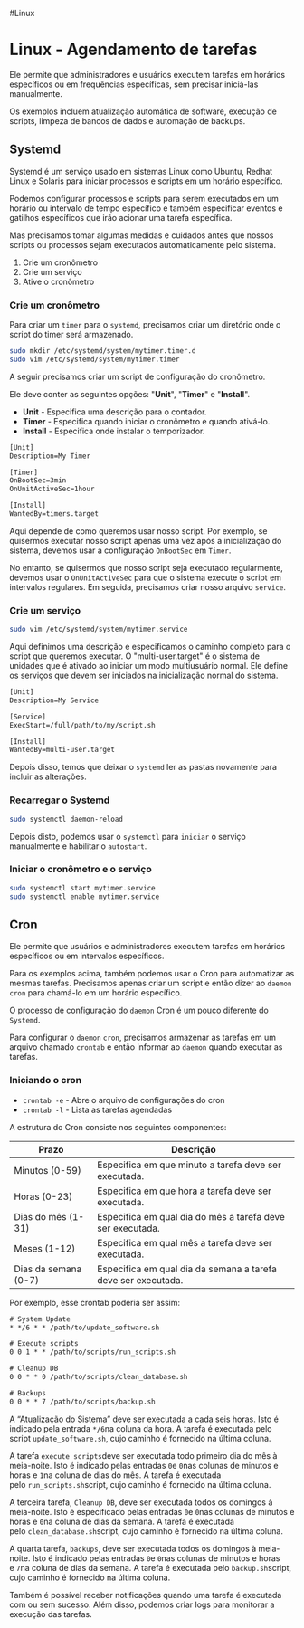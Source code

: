 #Linux 
# Linux - Agendamento de tarefas

Ele permite que administradores e usuários executem tarefas em horários específicos ou em frequências específicas, sem precisar iniciá-las manualmente.

Os exemplos incluem atualização automática de software, execução de scripts, limpeza de bancos de dados e automação de backups.

## Systemd

Systemd é um serviço usado em sistemas Linux como Ubuntu, Redhat Linux e Solaris para iniciar processos e scripts em um horário específico.

Podemos configurar processos e scripts para serem executados em um horário ou intervalo de tempo específico e também especificar eventos e gatilhos específicos que irão acionar uma tarefa específica.

Mas precisamos tomar algumas medidas e cuidados antes que nossos scripts ou processos sejam executados automaticamente pelo sistema.

1. Crie um cronômetro
2. Crie um serviço
3. Ative o cronômetro

### Crie um cronômetro

Para criar um ``timer`` para o `systemd`, precisamos criar um diretório onde o script do timer será armazenado.

```sh
sudo mkdir /etc/systemd/system/mytimer.timer.d
sudo vim /etc/systemd/system/mytimer.timer
```

A seguir precisamos criar um script de configuração do cronômetro.

Ele deve conter as seguintes opções: "**Unit**", "**Timer**" e "**Install**".

- **Unit** - Especifica uma descrição para o contador.
- **Timer** - Especifica quando iniciar o cronômetro e quando ativá-lo.
- **Install** - Especifica onde instalar o temporizador.

```txt
[Unit]
Description=My Timer

[Timer]
OnBootSec=3min
OnUnitActiveSec=1hour

[Install]
WantedBy=timers.target
```

Aqui depende de como queremos usar nosso script. Por exemplo, se quisermos executar nosso script apenas uma vez após a inicialização do sistema, devemos usar a configuração `OnBootSec` em `Timer`.

No entanto, se quisermos que nosso script seja executado regularmente, devemos usar o `OnUnitActiveSec` para que o sistema execute o script em intervalos regulares. Em seguida, precisamos criar nosso arquivo `service`.

### Crie um serviço

```sh
sudo vim /etc/systemd/system/mytimer.service
```

Aqui definimos uma descrição e especificamos o caminho completo para o script que queremos executar. O "multi-user.target" é o sistema de unidades que é ativado ao iniciar um modo multiusuário normal. Ele define os serviços que devem ser iniciados na inicialização normal do sistema.

```txt
[Unit]
Description=My Service

[Service]
ExecStart=/full/path/to/my/script.sh

[Install]
WantedBy=multi-user.target
```

Depois disso, temos que deixar o `systemd` ler as pastas novamente para incluir as alterações.

### Recarregar o Systemd

```sh
sudo systemctl daemon-reload
```

Depois disto, podemos usar o `systemctl` para `iniciar` o serviço manualmente e habilitar o `autostart`.

### Iniciar o cronômetro e o serviço

```sh
sudo systemctl start mytimer.service
sudo systemctl enable mytimer.service
```

## Cron

Ele permite que usuários e administradores executem tarefas em horários específicos ou em intervalos específicos.

Para os exemplos acima, também podemos usar o Cron para automatizar as mesmas tarefas. Precisamos apenas criar um script e então dizer ao ``daemon`` ``cron`` para chamá-lo em um horário específico.

O processo de configuração do ``daemon`` Cron é um pouco diferente do ``Systemd``.

Para configurar o ``daemon`` ``cron``, precisamos armazenar as tarefas em um arquivo chamado `crontab` e então informar ao ``daemon`` quando executar as tarefas.

### Iniciando o cron

- `crontab -e` - Abre o arquivo de configurações do cron
- `crontab -l` - Lista as tarefas agendadas


A estrutura do Cron consiste nos seguintes componentes:

| **Prazo**            | **Descrição**                                                 |
| -------------------- | ------------------------------------------------------------- |
| Minutos (0-59)       | Especifica em que minuto a tarefa deve ser executada.         |
| Horas (0-23)         | Especifica em que hora a tarefa deve ser executada.           |
| Dias do mês (1-31)   | Especifica em qual dia do mês a tarefa deve ser executada.    |
| Meses (1-12)         | Especifica em qual mês a tarefa deve ser executada.           |
| Dias da semana (0-7) | Especifica em qual dia da semana a tarefa deve ser executada. |

Por exemplo, esse crontab poderia ser assim:

```txt
# System Update
* */6 * * /path/to/update_software.sh

# Execute scripts
0 0 1 * * /path/to/scripts/run_scripts.sh

# Cleanup DB
0 0 * * 0 /path/to/scripts/clean_database.sh

# Backups
0 0 * * 7 /path/to/scripts/backup.sh
```

A “Atualização do Sistema” deve ser executada a cada seis horas. Isto é indicado pela entrada `*/6`na coluna da hora. A tarefa é executada pelo script `update_software.sh`, cujo caminho é fornecido na última coluna.

A tarefa `execute scripts`deve ser executada todo primeiro dia do mês à meia-noite. Isto é indicado pelas entradas `0`e `0`nas colunas de minutos e horas e `1`na coluna de dias do mês. A tarefa é executada pelo `run_scripts.sh`script, cujo caminho é fornecido na última coluna.

A terceira tarefa, `Cleanup DB`, deve ser executada todos os domingos à meia-noite. Isto é especificado pelas entradas `0`e `0`nas colunas de minutos e horas e `0`na coluna de dias da semana. A tarefa é executada pelo `clean_database.sh`script, cujo caminho é fornecido na última coluna.

A quarta tarefa, `backups`, deve ser executada todos os domingos à meia-noite. Isto é indicado pelas entradas `0`e `0`nas colunas de minutos e horas e `7`na coluna de dias da semana. A tarefa é executada pelo `backup.sh`script, cujo caminho é fornecido na última coluna.

Também é possível receber notificações quando uma tarefa é executada com ou sem sucesso. Além disso, podemos criar logs para monitorar a execução das tarefas.






























